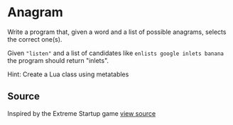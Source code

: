 # Anagram

Write a program that, given a word and a list of possible anagrams, selects the correct one(s).

Given `"listen"` and a list of candidates like `enlists google inlets banana` the program should return "inlets".

Hint: Create a Lua class using metatables

## Source

Inspired by the Extreme Startup game [view source](https://github.com/rchatley/extreme_startup)
